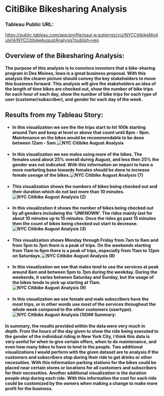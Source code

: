 # CitiBike Bikesharing Analysis

### Tableau Public URL:
https://public.tableau.com/app/profile/paul.w.gutierrez/viz/NYCCitibikeModule14/NYCCitibikeAugustAnalysis?publish=yes

## Overview of the Bikesharing Analysis: 
#### The purpose of this analysis is to convince investors that a bike-sharing program in Des Moines, Iowa is a great business proposal. With this analysis the clearer picture should convey the key stakeholders to move this business forward. This analysis will give the stakeholders an idea of the length of time bikes are checked out, show the number of bike trips for each hour of each day, show the number of bike trips for each type of user (customer/subscriber), and gender for each day of the week.

## Results from my Tableau Story:
- #### In this visualization we see the the trips start to hit 100k starting around 7am and keep at level or above that count until 8pm - 9pm. Maintenance on the bikes would be recommendable to be done between 12am - 5am.![NYC Citibike August Analysis](https://user-images.githubusercontent.com/86431959/135735682-80336e92-7d33-49fe-a610-4e1623ea64af.png) 

- #### In this visualization we see males using more of the bikes. The females used about 25% overall during August, and less then 25% the gender was not indicated. With this information an impact to have a more marketing base towards females should be done to increase female useage of the bikes.![NYC Citibike August Analysis (7)](https://user-images.githubusercontent.com/86431959/135767076-258ac560-969b-44b4-bce8-8db9eb0414c0.png)

- #### This visualization shows the numbers of bikes being checked out and their duration which do not last more than 10 minutes.![NYC Citibike August Analysis (2)](https://user-images.githubusercontent.com/86431959/135735738-8fc84a1c-cc7e-461a-92ac-490f1b5de58f.png)

- #### In this visualization it shows the number of bikes being checked out by all genders includeing the 'UNKNOWN'. The rides mainly last for about 10 minutes up to 15 minutes. Once the rides go past 15 minutes then the count of bikes being checked out start to decrease. ![NYC Citibike August Analysis (3)](https://user-images.githubusercontent.com/86431959/135735747-e6f9f79e-1818-43e2-a800-3078d035da1d.png)

- #### This visualization shows Monday through Friday from 7am to 9am and from 5pm to 7pm there is a peak of trips. On the weekends starting from 11am to 6pm there is a peak of trips, especially from 11am to 12pm on Saturdays.![NYC Citibike August Analysis (8)](https://user-images.githubusercontent.com/86431959/135768429-7aadccbe-93b7-4078-81f1-ad816c98d292.png)

- #### In this visualization we see that males tend to use the services at peak around 8am and between 5pm to 7pm during the weekday. During the weekends, it varies between Saturday and Sunday, but the usage of the bikes tends to pick up starting at 11am.![NYC Citibike August Analysis (9)](https://user-images.githubusercontent.com/86431959/135768478-1a863765-0b90-4495-8cc0-1ef0bae0287d.png)

- #### In this visualization we see female and male subscribers have the most trips, or in other words use most of the services throughout the whole week compared to the other customers (usertype).![NYC Citibike August Analysis (10)](https://user-images.githubusercontent.com/86431959/135768497-495c8a42-451a-4418-ac59-cdcd6708bbfa.png)## Summary: 
#### In summary, the results provided within the data were very much in depth. From the hours of the day given to show the ride being executed to the gender of the individual riding in New York City, I think this data is very useful for when to give certain offers, when to do maintenance, and even how many bikes to have to lend to the people. Two additional visualizations I would perform with the given dataset are to analysis if the customers and subscribers stop during their ride to get drinks or other necessities. With this information parking stations for the bikes could be placed near certain stores or locations for all customers and subscribers for their necessities. Another additional visualization is the duration people stop during each ride. With this information the cost for each ride could be customized by the owners when making a change to make more profit for the business.
